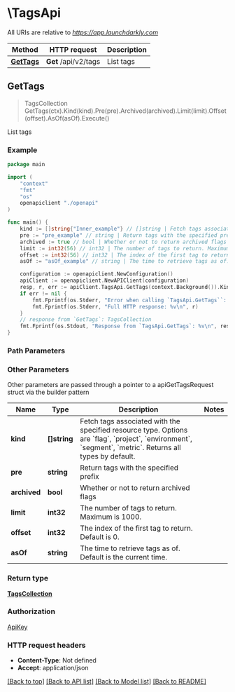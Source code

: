 # \TagsApi

All URIs are relative to *https://app.launchdarkly.com*

Method | HTTP request | Description
------------- | ------------- | -------------
[**GetTags**](TagsApi.md#GetTags) | **Get** /api/v2/tags | List tags



## GetTags

> TagsCollection GetTags(ctx).Kind(kind).Pre(pre).Archived(archived).Limit(limit).Offset(offset).AsOf(asOf).Execute()

List tags



### Example

```go
package main

import (
    "context"
    "fmt"
    "os"
    openapiclient "./openapi"
)

func main() {
    kind := []string{"Inner_example"} // []string | Fetch tags associated with the specified resource type. Options are `flag`, `project`, `environment`, `segment`, `metric`. Returns all types by default. (optional)
    pre := "pre_example" // string | Return tags with the specified prefix (optional)
    archived := true // bool | Whether or not to return archived flags (optional)
    limit := int32(56) // int32 | The number of tags to return. Maximum is 1000. (optional)
    offset := int32(56) // int32 | The index of the first tag to return. Default is 0. (optional)
    asOf := "asOf_example" // string | The time to retrieve tags as of. Default is the current time. (optional)

    configuration := openapiclient.NewConfiguration()
    apiClient := openapiclient.NewAPIClient(configuration)
    resp, r, err := apiClient.TagsApi.GetTags(context.Background()).Kind(kind).Pre(pre).Archived(archived).Limit(limit).Offset(offset).AsOf(asOf).Execute()
    if err != nil {
        fmt.Fprintf(os.Stderr, "Error when calling `TagsApi.GetTags``: %v\n", err)
        fmt.Fprintf(os.Stderr, "Full HTTP response: %v\n", r)
    }
    // response from `GetTags`: TagsCollection
    fmt.Fprintf(os.Stdout, "Response from `TagsApi.GetTags`: %v\n", resp)
}
```

### Path Parameters



### Other Parameters

Other parameters are passed through a pointer to a apiGetTagsRequest struct via the builder pattern


Name | Type | Description  | Notes
------------- | ------------- | ------------- | -------------
 **kind** | **[]string** | Fetch tags associated with the specified resource type. Options are &#x60;flag&#x60;, &#x60;project&#x60;, &#x60;environment&#x60;, &#x60;segment&#x60;, &#x60;metric&#x60;. Returns all types by default. | 
 **pre** | **string** | Return tags with the specified prefix | 
 **archived** | **bool** | Whether or not to return archived flags | 
 **limit** | **int32** | The number of tags to return. Maximum is 1000. | 
 **offset** | **int32** | The index of the first tag to return. Default is 0. | 
 **asOf** | **string** | The time to retrieve tags as of. Default is the current time. | 

### Return type

[**TagsCollection**](TagsCollection.md)

### Authorization

[ApiKey](../README.md#ApiKey)

### HTTP request headers

- **Content-Type**: Not defined
- **Accept**: application/json

[[Back to top]](#) [[Back to API list]](../README.md#documentation-for-api-endpoints)
[[Back to Model list]](../README.md#documentation-for-models)
[[Back to README]](../README.md)

